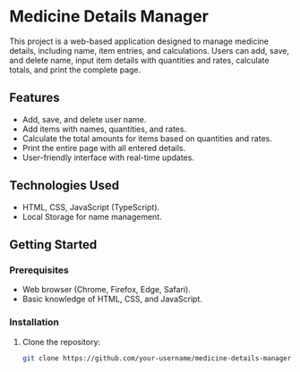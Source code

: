 # Medicine Details Manager

This project is a web-based application designed to manage medicine details, including name, item entries, and calculations. Users can add, save, and delete name, input item details with quantities and rates, calculate totals, and print the complete page.

## Features

- Add, save, and delete user name.
- Add items with names, quantities, and rates.
- Calculate the total amounts for items based on quantities and rates.
- Print the entire page with all entered details.
- User-friendly interface with real-time updates.

## Technologies Used

- HTML, CSS, JavaScript (TypeScript).
- Local Storage for name management.

## Getting Started

### Prerequisites

- Web browser (Chrome, Firefox, Edge, Safari).
- Basic knowledge of HTML, CSS, and JavaScript.

### Installation

1. Clone the repository:

   ```bash
   git clone https://github.com/your-username/medicine-details-manager.git
